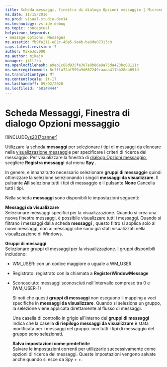```yaml
---
title: Scheda messaggi, finestra di dialogo Opzioni messaggio | Microsoft Docs
ms.date: 11/15/2016
ms.prod: visual-studio-dev14
ms.technology: vs-ide-debug
ms.topic: conceptual
helpviewer_keywords:
- message options, Messages
ms.assetid: fb9fa211-e82c-40a5-9e4b-ba8de07313c0
caps.latest.revision: 7
author: MikeJo5000
ms.author: mikejo
manager: jillfra
ms.openlocfilehash: a9eb1c88d935fa307e8b86a9a75da423bc08111c
ms.sourcegitcommit: 6cfffa72af599a9d667249caaaa411bb28ea69fd
ms.translationtype: MT
ms.contentlocale: it-IT
ms.lasthandoff: 09/02/2020
ms.locfileid: "68149444"
---
```

# <a name="messages-tab-message-options-dialog-box"></a>Scheda Messaggi, Finestra di dialogo Opzioni messaggio
[!INCLUDE[vs2017banner](../includes/vs2017banner.md)]

Utilizzare la scheda **messaggi** per selezionare i tipi di messaggi da elencare nella [visualizzazione messaggi](../debugger/messages-view.md)e per specificare i criteri di ricerca del messaggio. Per visualizzare la finestra di [dialogo Opzioni messaggio](../debugger/message-options-dialog-box.md), scegliere **Registra messaggi** dal menu **Spy** .  
  
 In genere, è innanzitutto necessario selezionare **gruppi di messaggi**e quindi ottimizzare la selezione selezionando i singoli **messaggi da visualizzare**. Il pulsante **All** seleziona tutti i tipi di messaggio e il pulsante **None** Cancella tutti i tipi.  
  
 Nella scheda **messaggi** sono disponibili le impostazioni seguenti:  
  
 **Messaggi da visualizzare**  
 Selezionare messaggi specifici per la visualizzazione. Quando si crea una nuova finestra messaggi, è possibile visualizzare tutti i messaggi. Quando si filtrano i messaggi dalla scheda **messaggi** , questo filtro si applica solo ai nuovi messaggi, non ai messaggi che sono già stati visualizzati nella visualizzazione di Windows.  
  
 **Gruppi di messaggi**  
 Selezionare gruppi di messaggi per la visualizzazione. I gruppi disponibili includono:  
  
- WM_USER: con un codice maggiore o uguale a WM_USER  
  
- Registrato: registrato con la chiamata a **RegisterWindowMessage**  
  
- Sconosciuto: messaggi sconosciuti nell'intervallo compreso tra 0 e (WM_USER-1)  
  
  Si noti che questi **gruppi di messaggi** non eseguono il mapping a voci specifiche in **messaggi da visualizzare**. Quando si seleziona un gruppo, la selezione viene applicata direttamente al flusso di messaggi.  
  
  Una casella di controllo in grigio all'interno dei **gruppi di messaggi** indica che la casella **di riepilogo messaggi da visualizzare** è stata modificata per i messaggi nel gruppo. non tutti i tipi di messaggio del gruppo sono selezionati.  
  
  **Salva impostazioni come predefinite**  
  Salvare le impostazioni correnti per utilizzarle successivamente come opzioni di ricerca dei messaggi. Queste impostazioni vengono salvate anche quando si esce da Spy + +.
